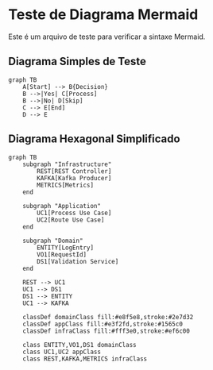 # Teste de Diagrama Mermaid

Este é um arquivo de teste para verificar a sintaxe Mermaid.

## Diagrama Simples de Teste

```mermaid
graph TB
    A[Start] --> B{Decision}
    B -->|Yes| C[Process]
    B -->|No| D[Skip]
    C --> E[End]
    D --> E
```

## Diagrama Hexagonal Simplificado

```mermaid
graph TB
    subgraph "Infrastructure"
        REST[REST Controller]
        KAFKA[Kafka Producer]
        METRICS[Metrics]
    end
    
    subgraph "Application"
        UC1[Process Use Case]
        UC2[Route Use Case]
    end
    
    subgraph "Domain"
        ENTITY[LogEntry]
        VO1[RequestId]
        DS1[Validation Service]
    end
    
    REST --> UC1
    UC1 --> DS1
    DS1 --> ENTITY
    UC1 --> KAFKA
    
    classDef domainClass fill:#e8f5e8,stroke:#2e7d32
    classDef appClass fill:#e3f2fd,stroke:#1565c0
    classDef infraClass fill:#fff3e0,stroke:#ef6c00
    
    class ENTITY,VO1,DS1 domainClass
    class UC1,UC2 appClass
    class REST,KAFKA,METRICS infraClass
```
